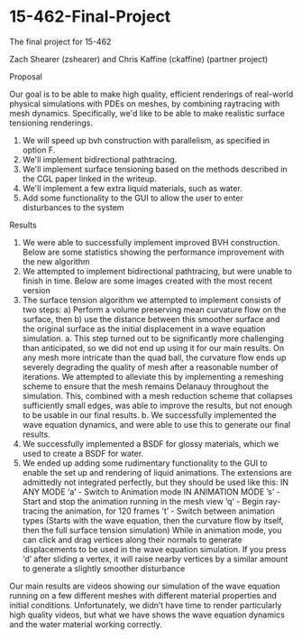 # 15-462-Final-Project
The final project for 15-462

Zach Shearer (zshearer) and Chris Kaffine (ckaffine) (partner project)

Proposal

Our goal is to be able to make high quality, efficient renderings of real-world physical simulations  with PDEs on meshes, by combining raytracing with mesh dynamics. Specifically, we'd like to be able to make realistic surface tensioning renderings.

1. We will speed up bvh construction with parallelism, as specified in option F.
2. We'll implement bidirectional pathtracing.
3. We'll implement surface tensioning based on the methods described in the CGL paper linked in the writeup.
4. We'll implement a few extra liquid materials, such as water.
5. Add some functionality to the GUI to allow the user to enter disturbances to the system

Results

1. We were able to successfully implement improved BVH construction. Below are some statistics showing the performance improvement with the new algorithm
2. We attempted to implement bidirectional pathtracing, but were unable to finish in time. Below are some images created with the most recent version
3. The surface tension algorithm we attempted to implement consists of two steps: a) Perform a volume preserving mean curvature flow on the surface, then b) use the distance between this smoother surface and the original surface as the initial displacement in a wave equation simulation. 
	a. This step turned out to be significantly more challenging than anticipated, so we did not end up using it for our main results. On any mesh more intricate than the quad ball, the curvature flow ends up severely degrading the quality of mesh after a reasonable number of iterations. We attempted to alleviate this by implementing a remeshing scheme to ensure that the mesh remains Delanauy throughout the simulation. This, combined with a mesh reduction scheme that collapses sufficiently small edges, was able to improve the results, but not enough to be usable in our final results.
	b. We successfully implemented the wave equation dynamics, and were able to use this to generate our final results.
4. We successfully implemented a BSDF for glossy materials, which we used to create a BSDF for water.
5. We ended up adding some rudimentary functionality to the GUI to enable the set up and rendering of liquid animations. The extensions are admittedly not integrated perfectly, but they should be used like this:
IN ANY MODE
‘a’ - Switch to Animation mode
IN ANIMATION MODE
’s’ - Start and stop the animation running in the mesh view
‘q’ - Begin ray-tracing the animation, for 120 frames
’t’ - Switch between animation types (Starts with the wave equation, then the curvature flow by itself, then the full surface tension simulation)
While in animation mode, you can click and drag vertices along their normals to generate displacements to be used in the wave equation simulation. If you press ‘d’ after sliding a vertex, it will raise nearby vertices by a similar amount to generate a slightly smoother disturbance

Our main results are videos showing our simulation of the wave equation running on a few different meshes with different material properties and initial conditions. Unfortunately, we didn’t have time to render particularly high quality videos, but what we have shows the wave equation dynamics and the water material working correctly.
